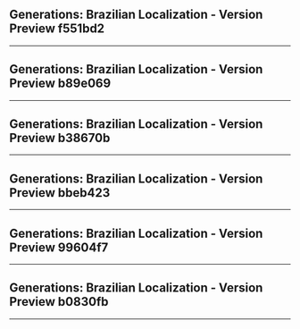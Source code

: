 ## Generations: Brazilian Localization - Version Preview f551bd2
--------------------------------------------------------------------------------------------------
## Generations: Brazilian Localization - Version Preview b89e069
--------------------------------------------------------------------------------------------------
## Generations: Brazilian Localization - Version Preview b38670b
--------------------------------------------------------------------------------------------------
## Generations: Brazilian Localization - Version Preview bbeb423
--------------------------------------------------------------------------------------------------
## Generations: Brazilian Localization - Version Preview 99604f7
--------------------------------------------------------------------------------------------------
## Generations: Brazilian Localization - Version Preview b0830fb 
--------------------------------------------------------------------------------------------------